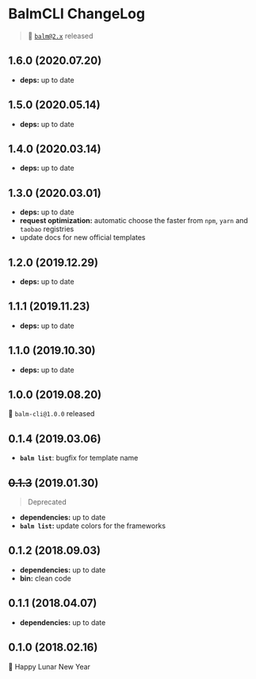 # BalmCLI ChangeLog

> :tada: [`balm@2.x`](https://balmjs.com/) released

## 1.6.0 (2020.07.20)

- **deps:** up to date

## 1.5.0 (2020.05.14)

- **deps:** up to date

## 1.4.0 (2020.03.14)

- **deps:** up to date

## 1.3.0 (2020.03.01)

- **deps:** up to date
- **request optimization:** automatic choose the faster from `npm`, `yarn` and `taobao` registries
- update docs for new official templates

## 1.2.0 (2019.12.29)

- **deps:** up to date

## 1.1.1 (2019.11.23)

- **deps:** up to date

## 1.1.0 (2019.10.30)

- **deps:** up to date

## 1.0.0 (2019.08.20)

:tada: `balm-cli@1.0.0` released

## 0.1.4 (2019.03.06)

- **`balm list`**: bugfix for template name

## <del>0.1.3</del> (2019.01.30)

> Deprecated

- **dependencies:** up to date
- **`balm list`:** update colors for the frameworks

## 0.1.2 (2018.09.03)

- **dependencies:** up to date
- **bin:** clean code

## 0.1.1 (2018.04.07)

- **dependencies:** up to date

## 0.1.0 (2018.02.16)

:tada: Happy Lunar New Year
